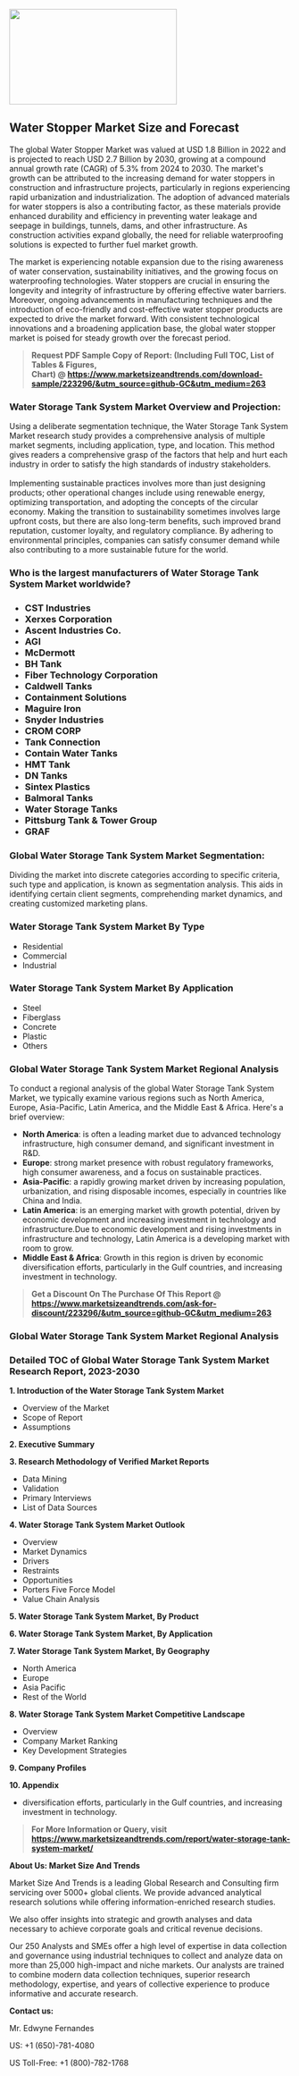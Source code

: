 <p><img class="alignnone size-medium wp-image-20088" src="https://ffe5etoiles.com/wp-content/uploads/2024/12/MST1-300x171.png" alt="" width="300" height="171" /></p><h2>Water Stopper Market Size and Forecast</h2><p>The global Water Stopper Market was valued at USD 1.8 Billion in 2022 and is projected to reach USD 2.7 Billion by 2030, growing at a compound annual growth rate (CAGR) of 5.3% from 2024 to 2030. The market's growth can be attributed to the increasing demand for water stoppers in construction and infrastructure projects, particularly in regions experiencing rapid urbanization and industrialization. The adoption of advanced materials for water stoppers is also a contributing factor, as these materials provide enhanced durability and efficiency in preventing water leakage and seepage in buildings, tunnels, dams, and other infrastructure. As construction activities expand globally, the need for reliable waterproofing solutions is expected to further fuel market growth.</p><p>The market is experiencing notable expansion due to the rising awareness of water conservation, sustainability initiatives, and the growing focus on waterproofing technologies. Water stoppers are crucial in ensuring the longevity and integrity of infrastructure by offering effective water barriers. Moreover, ongoing advancements in manufacturing techniques and the introduction of eco-friendly and cost-effective water stopper products are expected to drive the market forward. With consistent technological innovations and a broadening application base, the global water stopper market is poised for steady growth over the forecast period.</p></p><blockquote id="" class=""><strong>Request PDF Sample Copy of Report: (Including Full TOC, List of Tables &amp; Figures, Chart)&nbsp;@&nbsp;<strong><a href="https://www.marketsizeandtrends.com/download-sample/223296/&utm_source=github-GC&utm_medium=263" target="_blank">https://www.marketsizeandtrends.com/download-sample/223296/&utm_source=github-GC&utm_medium=263</a></strong></strong></blockquote><h3 id="" class="">Water Storage Tank System Market&nbsp;Overview and Projection:</h3><p id="" class="">Using a deliberate segmentation technique, the Water Storage Tank System Market research study provides a comprehensive analysis of multiple market segments, including application, type, and location. This method gives readers a comprehensive grasp of the factors that help and hurt each industry in order to satisfy the high standards of industry stakeholders. <br /> <br />Implementing sustainable practices involves more than just designing products; other operational changes include using renewable energy, optimizing transportation, and adopting the concepts of the circular economy. Making the transition to sustainability sometimes involves large upfront costs, but there are also long-term benefits, such improved brand reputation, customer loyalty, and regulatory compliance. By adhering to environmental principles, companies can satisfy consumer demand while also contributing to a more sustainable future for the world.</p><h3 id="" class="">Who is the largest manufacturers of&nbsp;Water Storage Tank System Market worldwide?</h3><h3 class=""><p><ul><li>CST Industries </li><li> Xerxes Corporation </li><li> Ascent Industries Co. </li><li> AGI </li><li> McDermott </li><li> BH Tank </li><li> Fiber Technology Corporation </li><li> Caldwell Tanks </li><li> Containment Solutions </li><li> Maguire Iron </li><li> Snyder Industries </li><li> CROM CORP </li><li> Tank Connection </li><li> Contain Water Tanks </li><li> HMT Tank </li><li> DN Tanks </li><li> Sintex Plastics </li><li> Balmoral Tanks </li><li> Water Storage Tanks </li><li> Pittsburg Tank & Tower Group </li><li> GRAF</li></ul></p></h3><h3 id="" class="">Global&nbsp;Water Storage Tank System Market Segmentation:</h3><p id="" class="">Dividing the market into discrete categories according to specific criteria, such type and application, is known as segmentation analysis. This aids in identifying certain client segments, comprehending market dynamics, and creating customized marketing plans.</p><h3 id="" class="">Water Storage Tank System Market&nbsp;By Type</h3><p><p><ul><li>Residential</li><li> Commercial</li><li> Industrial</p></li></ul></p></p><h3 id="" class="">Water Storage Tank System Market&nbsp;By Application</h3><p class=""><p><ul><li>Steel</li><li> Fiberglass</li><li> Concrete</li><li> Plastic</li><li> Others</li></ul></p></p><h3 id="" class="">Global Water Storage Tank System Market Regional Analysis</h3><p id="" class="">To conduct a regional analysis of the global Water Storage Tank System Market, we typically examine various regions such as North America, Europe, Asia-Pacific, Latin America, and the Middle East &amp; Africa. Here's a brief overview:</p><ul><li><strong>North America</strong>: is often a leading market due to advanced technology infrastructure, high consumer demand, and significant investment in R&amp;D.</li><li><strong>Europe</strong>: strong market presence with robust regulatory frameworks, high consumer awareness, and a focus on sustainable practices.</li><li><strong>Asia-Pacific</strong>: a rapidly growing market driven by increasing population, urbanization, and rising disposable incomes, especially in countries like China and India.</li><li><strong>Latin America</strong>: is an emerging market with growth potential, driven by economic development and increasing investment in technology and infrastructure.Due to economic development and rising investments in infrastructure and technology, Latin America is a developing market with room to grow.</li><li><strong>Middle East &amp; Africa</strong>: Growth in this region is driven by economic diversification efforts, particularly in the Gulf countries, and increasing investment in technology.</li></ul><blockquote id="" class=""><strong>Get a Discount On The Purchase Of This Report @ <strong><a href="https://www.marketsizeandtrends.com/ask-for-discount/223296/&utm_source=github-GC&utm_medium=263" target="_blank">https://www.marketsizeandtrends.com/ask-for-discount/223296/&utm_source=github-GC&utm_medium=263</a></strong></strong></blockquote><h3 id="" class="">Global Water Storage Tank System Market Regional Analysis</h3><h3 id="" class="">Detailed TOC of Global Water Storage Tank System Market Research Report, 2023-2030</h3><p id="" class=""><strong>1. Introduction of the Water Storage Tank System Market</strong></p><ul><li>Overview of the Market</li><li>Scope of Report</li><li>Assumptions</li></ul><p id="" class=""><strong>2. Executive Summary</strong></p><p id="" class=""><strong>3. Research Methodology of Verified Market Reports</strong></p><ul><li>Data Mining</li><li>Validation</li><li>Primary Interviews</li><li>List of Data Sources</li></ul><p id="" class=""><strong>4. Water Storage Tank System Market Outlook</strong></p><ul><li>Overview</li><li>Market Dynamics</li><li>Drivers</li><li>Restraints</li><li>Opportunities</li><li>Porters Five Force Model</li><li>Value Chain Analysis</li></ul><p id="" class=""><strong>5. Water Storage Tank System Market, By Product</strong></p><p id="" class=""><strong>6. Water Storage Tank System Market, By Application</strong></p><p id="" class=""><strong>7. Water Storage Tank System Market, By Geography</strong></p><ul><li>North America</li><li>Europe</li><li>Asia Pacific</li><li>Rest of the World</li></ul><p id="" class=""><strong>8. Water Storage Tank System Market Competitive Landscape</strong></p><ul><li>Overview</li><li>Company Market Ranking</li><li>Key Development Strategies</li></ul><p id="" class=""><strong>9. Company Profiles</strong></p><p id="" class=""><strong>10. Appendix</strong></p><ul><li>diversification efforts, particularly in the Gulf countries, and increasing investment in technology.</li></ul><blockquote id="" class=""><strong>For More Information or Query, visit <strong><strong><a href="https://www.marketsizeandtrends.com/report/water-storage-tank-system-market/" target="_blank">https://www.marketsizeandtrends.com/report/water-storage-tank-system-market/</a></strong></strong></strong></blockquote><p id="" class=""><strong>About Us: Market Size And Trends</strong></p><p id="" class="">Market Size And Trends is a leading Global Research and Consulting firm servicing over 5000+ global clients. We provide advanced analytical research solutions while offering information-enriched research studies.</p><p id="" class="">We also offer insights into strategic and growth analyses and data necessary to achieve corporate goals and critical revenue decisions.</p><p id="" class="">Our 250 Analysts and SMEs offer a high level of expertise in data collection and governance using industrial techniques to collect and analyze data on more than 25,000 high-impact and niche markets. Our analysts are trained to combine modern data collection techniques, superior research methodology, expertise, and years of collective experience to produce informative and accurate research.</p><p id="" class=""><strong>Contact us:</strong></p><p id="" class="">Mr. Edwyne Fernandes</p><p id="" class="">US: +1 (650)-781-4080</p><p id="" class="">US Toll-Free: +1 (800)-782-1768</p>
